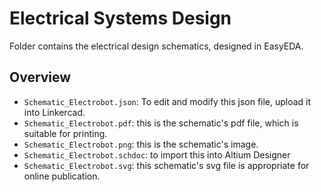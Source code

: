 Electrical Systems Design
====

Folder contains the electrical design schematics, designed in EasyEDA.

## Overview

   - `Schematic_Electrobot.json`: To edit and modify this json file, upload it into Linkercad.
   - `Schematic_Electrobot.pdf`: this is the schematic's pdf file, which is suitable for printing.
   - `Schematic_Electrobot.png`: this is the schematic's image.
   - `Schematic_Electrobot.schdoc`: to import this into Altium Designer
   - `Schematic_Electrobot.svg`: this schematic's svg file is appropriate for online publication.
